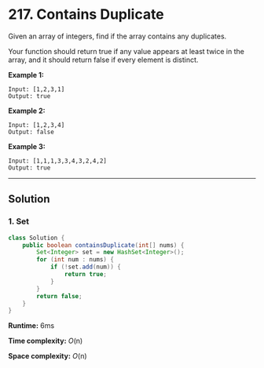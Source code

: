 # 217. Contains Duplicate

Given an array of integers, find if the array contains any duplicates.

Your function should return true if any value appears at least twice in the array, and it should return false if every element is distinct.

**Example 1:**

```
Input: [1,2,3,1]
Output: true
```

**Example 2:**

```
Input: [1,2,3,4]
Output: false
```

**Example 3:**

```
Input: [1,1,1,3,3,4,3,2,4,2]
Output: true
```

---

## Solution

### 1. Set

```java
class Solution {
    public boolean containsDuplicate(int[] nums) {
        Set<Integer> set = new HashSet<Integer>();
        for (int num : nums) {
            if (!set.add(num)) {
                return true;
            }
        }
        return false;
    }
}
```

**Runtime:** 6ms

**Time complexity:** _O_(n)

**Space complexity:** _O_(n)

